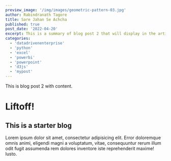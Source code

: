 ```yaml
---
preview_image: '/img/images/geometric-pattern-03.jpg'
author: Rabindranath Tagore
title: Sare Jahan Se Achcha
published: true
post_date: '2022-04-20'
excerpt: This is a summary of blog post 2 that will display in the article listThis is a summary of blog post 1 that will display in the article list. This is a summary of blog post 2 that will display in the article list This is a summary of blog post 1 that will display in the article list.
categories:
  - 'datadrivenenterprise'
  - 'python'
  - 'excel'
  - 'powerbi'
  - 'powerpoint'
  - 'd3js'
  - 'mypost'
---
```


This is blog post 2 with content.

# Liftoff!

## This is a starter blog

Lorem ipsum dolor sit amet, consectetur adipisicing elit. Error doloremque omnis animi, eligendi magni a voluptatum, vitae, consequuntur rerum illum odit fugit assumenda rem dolores inventore iste reprehenderit maxime! Iusto.
